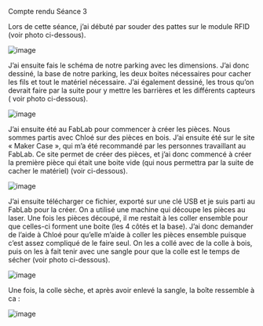 Compte rendu Séance 3

Lors de cette séance, j’ai débuté par souder des pattes sur le module RFID (voir photo ci-dessous).

![image](https://user-images.githubusercontent.com/120109320/211362747-6e8235e6-18c4-4fa3-93e7-d21fb7a7e4a5.png)

J’ai ensuite fais le schéma de notre parking avec les dimensions. 
J’ai donc dessiné, la base de notre parking, les deux boites nécessaires pour cacher les fils et tout le matériel nécessaire. 
J’ai également dessiné, les trous qu’on devrait faire par la suite pour y mettre les barrières et les différents capteurs ( voir photo ci-dessous).

![image](https://user-images.githubusercontent.com/120109320/211362817-c6951f33-0379-443c-8628-0c09fb84ea81.png)


J’ai ensuite été au FabLab pour commencer à créer les pièces. 
Nous sommes partis avec Chloé sur des pièces en bois. 
J’ai ensuite été sur le site « Maker Case », qui m’a été recommandé par les personnes travaillant au FabLab. 
Ce site permet de créer des pièces, et j’ai donc commencé à créer la première pièce qui était une boite vide (qui nous permettra par la suite de cacher le matériel) (voir ci-dessous). 

![image](https://user-images.githubusercontent.com/120109320/211362942-f085954b-bde8-47d8-a853-5726081621eb.png)


J’ai ensuite télécharger ce fichier, exporté sur une clé USB et je suis parti au FabLab pour la créer. 
On a utilisé une machine qui découpe les pièces au laser. Une fois les pièces découpé, il me restait à les coller ensemble pour que celles-ci forment une boite (les 4 côtés et la base). 
J’ai donc demander de l’aide à Chloé pour qu’elle m’aide à coller les pièces ensemble puisque c’est assez compliqué de le faire seul. 
On les a collé avec de la colle à bois, puis on les à fait tenir avec une sangle pour que la colle est le temps de sécher (voir photo ci-dessous).

 ![image](https://user-images.githubusercontent.com/120109320/211363022-e5324581-539c-40c8-9066-fdb73b7039c6.png)

Une fois, la colle sèche, et après avoir enlevé la sangle, la boîte ressemble à ca :

![image](https://user-images.githubusercontent.com/120109320/211363068-536e8019-8c3b-4ea0-ab85-c42ca8cd7f13.png)
